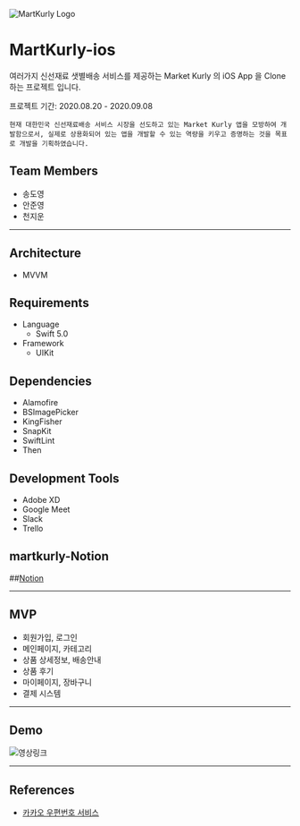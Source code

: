 ![MartKurly Logo](https://user-images.githubusercontent.com/41736472/95359814-870a0780-0905-11eb-9c9a-c07e095f71e6.png)

# MartKurly-ios
여러가지 신선재료 샛별배송 서비스를 제공하는 Market Kurly 의 iOS App 을 Clone 하는 프로젝트 입니다.

프로젝트 기간: 2020.08.20 - 2020.09.08

```
현재 대한민국 신선재료배송 서비스 시장을 선도하고 있는 Market Kurly 앱을 모방하여 개발함으로서, 실제로 상용화되어 있는 앱을 개발할 수 있는 역량을 키우고 증명하는 것을 목표로 개발을 기획하였습니다.
```

## Team Members
- 송도영
- 안준영
- 천지운

---
## Architecture
- MVVM

## Requirements
- Language
  - Swift 5.0
- Framework
  - UIKit

## Dependencies
- Alamofire
- BSImagePicker
- KingFisher
- SnapKit
- SwiftLint
- Then

## Development Tools
- Adobe XD
- Google Meet
- Slack
- Trello

## martkurly-Notion
##[Notion](https://www.notion.so/Mart-Kurly-4fbaeae14a874fdd96698f06472137e1)

---

## MVP
- 회원가입, 로그인
- 메인페이지, 카테고리
- 상품 상세정보, 배송안내
- 상품 후기
- 마이페이지, 장바구니
- 결제 시스템

---

## Demo

![영상링크]()

---

## References
- [카카오 우편번호 서비스](http://postcode.map.daum.net/guide)

